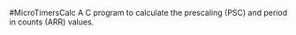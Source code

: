 #MicroTimersCalc 
A C program to calculate the prescaling (PSC) and period in counts (ARR) values. 

